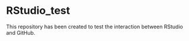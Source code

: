 # RStudio_test
This repository has been created to test the interaction between RStudio and GitHub.
